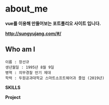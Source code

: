 # about_me

**vue를 이용해 만들어보는 포트폴리오 사이트 입니다.**

**http://sungyujang.com/#/**

## Who am I

```
이름 : 장선규
생년월일 : 1995년 8월 9일
병역 : 의무경찰 만기 제대
학력 : 두원공과대학교 스마트소프트웨어과 졸업 (2019년)
```

**SKILLS**

**Project**
